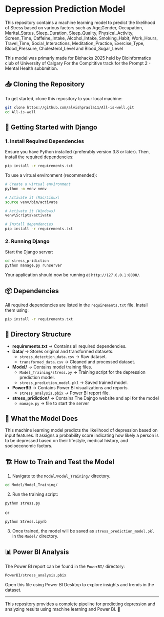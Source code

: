 # Depression Prediction Model

This repository contains a machine learning model to predict the likelihood of Stress based on various factors such as Age,Gender, Occupation, Marital_Status, Sleep_Duration, Sleep_Quality, Physical_Activity, Screen_Time, Caffeine_Intake, Alcohol_Intake, Smoking_Habit, Work_Hours, Travel_Time, Social_Interactions, Meditation_Practice, Exercise_Type, Blood_Pressure, Cholesterol_Level and Blood_Sugar_Level

This model was primarly made for Biohacks 2025 held by Bioinformatics club of University of Calgary 
For the Compititive track for the Prompt 2 - Mental Health subbmition.

## 📥 Cloning the Repository

To get started, clone this repository to your local machine:

```bash
git clone https://github.com/alvishprasla11/All-is-well.git
cd All-is-well
```

## 🚀 Getting Started with Django

### 1. Install Required Dependencies

Ensure you have Python installed (preferably version 3.8 or later). Then, install the required dependencies:

```bash
pip install -r requirements.txt
```
To use a virtual environment (recommended):
```bash
# Create a virtual environment
python -m venv venv

# Activate it (Mac/Linux)
source venv/bin/activate

# Activate it (Windows)
venv\Scripts\activate

# Install dependencies
pip install -r requirements.txt
```
### 2. Running Django

Start the Django server:

```bash
cd stress_pridiction
python manage.py runserver
```

Your application should now be running at `http://127.0.0.1:8000/`.

## 📦 Dependencies

All required dependencies are listed in the `requirements.txt` file. Install them using:

```bash
pip install -r requirements.txt
```

## 📂 Directory Structure

- **requirements.txt** → Contains all required dependencies.
- **Data/** → Stores original and transformed datasets.
  - `stress_detection_data.csv` → Raw dataset.
  - `transformed_data.csv` → Cleaned and processed dataset.
- **Model/** → Contains model training files.
  - `Model_Training/stress.py` → Training script for the depression prediction model.
  - `stress_prediction_model.pkl` → Saved trained model.
- **PowerBI/** → Contains Power BI visualizations and reports.
  - `stress_analysis.pbix` → Power BI report file.
- **stress_pridiction/** → Contains The Dajngo website and api for the model
  - `manage.py` → file to start the server


## 🧠 What the Model Does

This machine learning model predicts the likelihood of depression based on input features. It assigns a probability score indicating how likely a person is to be depressed based on their lifestyle, medical history, and socioeconomic factors.

## 🏗️ How to Train and Test the Model

1. Navigate to the `Model/Model_Training/` directory.

```bash
cd Model/Model_Training/
```

2. Run the training script:

```bash
python stress.py
```
or
```bash
python Stress.ipynb
```

3. Once trained, the model will be saved as `stress_prediction_model.pkl` in the `Model/` directory.

## 📊 Power BI Analysis

The Power BI report can be found in the `PowerBI/` directory:

```bash
PowerBI/stress_analysis.pbix
```

Open this file using Power BI Desktop to explore insights and trends in the dataset.

---

This repository provides a complete pipeline for predicting depression and analyzing results using machine learning and Power BI. 🚀

